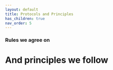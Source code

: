 ```yaml
---
layout: default
title: Protocols and Principles
has_children: true
nav_order: 5
---
```



### Rules we agree on


# And principles we follow
